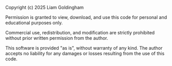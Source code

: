 Copyright (c) 2025 Liam Goldingham

Permission is granted to view, download, and use this code for personal and educational purposes only.

Commercial use, redistribution, and modification are strictly prohibited without prior written permission from the author.

This software is provided "as is", without warranty of any kind. The author accepts no liability for any damages or losses resulting from the use of this code.
